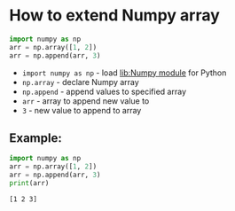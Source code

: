 # How to extend Numpy array

```python
import numpy as np
arr = np.array([1, 2])
arr = np.append(arr, 3)
```

- `import numpy as np` - load [lib:Numpy module](/python-numpy/how-to-install-python-numpy-lib) for Python
- `np.array` - declare Numpy array
- `np.append` - append values to specified array
- `arr` - array to append new value to
- `3` - new value to append to array

## Example: 
```python
import numpy as np
arr = np.array([1, 2])
arr = np.append(arr, 3)
print(arr)
```
```
[1 2 3]

```

